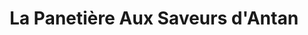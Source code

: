 ---
title: "La Panetière Aux Saveurs d'Antan"
url: /albi/la-panetiere-aux-saveurs-dantan/
shop: boulangerie
---